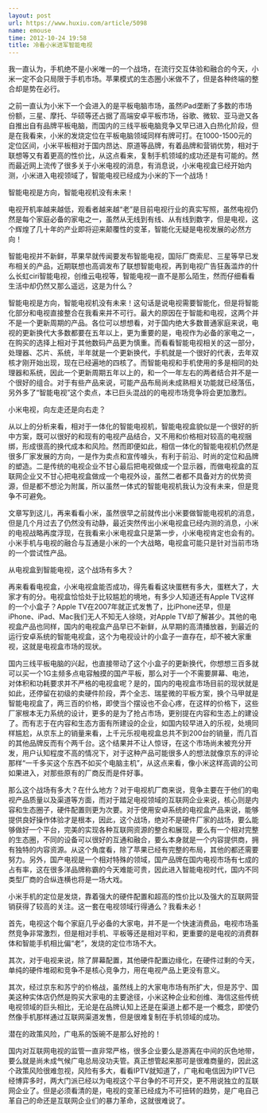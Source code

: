 ```yaml
---
layout: post
url: https://www.huxiu.com/article/5098
name: emouse
time: 2012-10-24 19:58
title: 冷看小米进军智能电视
---
```

我一直认为，手机绝不是小米唯一的一个战场，在流行交互体验和融合的今天，小米一定不会只局限于手机市场。苹果模式的生态圈小米做不了，但是各种终端的整合却是势在必行。

之前一直认为小米下一个会进入的是平板电脑市场，虽然iPad垄断了多数的市场份额，三星、摩托、华硕等还占据了高端安卓平板市场，谷歌、微软、亚马逊又各自推出自有品牌平板电脑，而国内的三线平板电脑竞争又早已进入白热化阶段，但是在我看来，小米的发烧定位在平板电脑领域同样有牌可打。在1000-1500元的定位区间，小米平板相对于国内昂达、原道等品牌，有着品牌和营销优势，相对于联想等又有着更高的性价比，从这点看来，复制手机领域的成功还是有可能的。然而最近网上流传了很多关于小米电视的消息，有消息说，小米电视盒已经开始内测，小米进入电视领域了，智能电视已经成为小米的下一个战场！

智能电视是方向，智能电视机没有未来！

电视开机率越来越低，观看者越来越“老”是目前电视行业的真实写照，虽然电视仍然是每个家庭必备的家电之一，虽然从无线到有线、从有线到数字，但是电视，这个辉煌了几十年的产业即将迎来颠覆性的变革，智能化无疑是电视发展的必然方向！

智能电视并不新鲜，苹果早就传闻要发布智能电视，国际厂商索尼、三星等早已发布相关的产品，近期联想也高调发布了联想智能电视，再到电视广告狂轰滥炸的什么长虹ciri智能电视，创维云电视等，智能电视一直不是那么陌生，然而仔细看看生活中却仍然又那么遥远，这是为什么？

智能电视是方向，智能电视机没有未来！这句话是说电视需要智能化，但是将智能化部分和电视直接整合在我看来并不可行。最大的原因在于智能和电视，这两个并不是一个更新周期的产品。各位可以想想看，对于国内绝大多数普通家庭来说，电视的更新换代大多数都要在五年以上，更为重要的是，电视作为必备的家电之一，在购买的选择上相对于其他数码产品更为慎重。而看看智能电视相关的这一部分，处理器、芯片、系统，半年就是一个更新换代，手机就是一个很好的代表，去年双核才刚开始出现，现在已经遍地的四核了。而智能电视和手机使用的多是相同的处理器和系统，因此一个更新周期五年以上的，和一个一年左右的两者结合并不是一个很好的组合。对于有些产品来说，可能产品布局尚未成熟相关功能就已经落伍，另外多了“智能电视”这个卖点，本已巨头混战的的电视市场竞争将会更加激烈。

小米电视，向左走还是向右走？

从以上的分析来看，相对于一体化的智能电视机，智能电视盒貌似是一个很好的折中方案，既可以很好的和现有的电视产品结合，又不用和价格相对较高的电视捆绑，形成很高的换代成本和风险。然而即便如此，相信一体化的智能电视机仍然是很多厂家发展的方向，一是作为卖点和宣传噱头，有利于前沿、时尚的定位和品牌的塑造。二是传统的电视企业不甘心最后把电视做成一个显示器，而做电视盒的互联网企业又不甘心把电视盒做成一个电视外设，虽然二者都不具备对方的优势资源，但是都不想沦为附属，所以虽然一体式的智能电视机我认为没有未来，但是竞争不可避免。

文章写到这儿，再来看看小米，虽然很早之前就传出小米要做智能电视机的消息，但是几个月过去了仍然没有动静，最近突然传出小米电视盒已经内测的消息，小米的电视战略再度浮现，在我看来小米电视盒只是第一步，小米电视肯定也会有的。小米手机与电视的融合与互通是小米的一个大战略，电视盒可能只是针对当前市场的一个尝试性产品。

从电视盒到智能电视，这个战场有多大？

再来看看电视盒，小米电视盒能否成功，得先看看这块蛋糕有多大，蛋糕大了，大家才有的分。电视盒恰恰处于比较尴尬的境地，有多少人知道还有Apple TV这样的一个小盒子？Apple TV在2007年就正式发售了，比iPhone还早，但是iPhone、iPad、Mac我们无人不知无人徐晓，对Apple TV却了解甚少。其他的电视盒产品也同样，国内的电视盒产品早已不新鲜，从早期的高清播放器，到最近的运行安卓系统的智能电视盒，这个为电视设计的小盒子一直存在，却不被大家重视，这就是电视盒市场的现状。

国内三线平板电脑的兴起，也直接带动了这个小盒子的更新换代，你想想三百多就可以买一个1G主频多点电容触摸的国产平板，那么对于一个不需要屏幕、电池，对体积和功耗要求并不严格的电视盒呢？是的，国内的电视盒市场目前的现状就是如此，还停留在初级的卖硬件阶段，弄个全志、瑞星微的平板方案，换个马甲就是智能电视盒了，两三百的价格，即使当个摆设也不会心疼，在这样的价格下，这些厂家根本无力系统的设计，更多的是为了抢占市场，更别提在内容和生态上的建设了。而有志于在内容和生态方面有所建设的企业，如国内较早进入的乐视，处境同样尴尬，从京东上的销量来看，上千元乐视电视盒总共不到200台的销量，而几百的其他品牌反而有个两千台。这个结果并不让人惊讶，在这个市场尚未被充分开发，用户认知程度不高的情况下，对于这种产品可能很多人的想法就像京东的评论那样“一千多买这个东西不如买个电脑主机”，从这点来看，像小米这样高调的公司如果进入，对那些原有的厂商反而是件好事。

那么这个战场有多大？在什么地方？对于电视机厂商来说，竞争主要在于他们的电视产品质量以及渠道等方面，而对于踏足电视领域的互联网企业来说，核心则是内容和生态圈子，硬件配置则更为次要。对于使用安卓系统的电视盒产品来说，能够提供良好操作体验才是根本，因此，这个战场，绝对不是硬件厂家的战场，要么能够做好一个平台，完美的实现各种互联网资源的整合和展现，要么有一个相对完整的生态圈，不同的设备可以很好的互通和融合，要么本身就是一个内容提供商，拥有独特的内容资源。从这个角度看，除了苹果已经有完整的布局，其他的都还需要努力。另外，国产电视是一个相对特殊的领域，国产品牌在国内电视市场有七成的占有率，这在很多洋品牌称霸的今天难能可贵，因此进入智能电视时代，国内不同类型厂商的合纵连横也将是一场大戏。

小米手机的定位是发烧，靠着强大的硬件配置和超高的性价比以及强大的互联网营销获得了较高的关注。这一套在电视领域行得通么？我看未必！

首先，电视这个每个家庭几乎必备的大家电，并不是一个快速消费品，电视市场虽然竞争非常激烈，但是相对手机、平板等还是相对平和，更重要的是电视的消费群体和智能手机相比偏“老”，发烧的定位市场不大。

其次，对于电视来说，除了屏幕配置，其他硬件配置边缘化，在硬件过剩的今天，单纯的硬件堆砌和竞争不是核心竞争力，用在电视产品上更没有意义。

其次，经过京东和苏宁的价格战，虽然线上的大家电市场有所扩大，但是苏宁、国美这种实体店仍然是购买大家电的主要途径，小米这种企业和创维、海信这些传统电视领域的巨头相比，无论是在品牌认知上还是在渠道上都不是一个概念，即使仍然像手机那样通过互联网渠道发售，但是很难复制在手机领域的成功。

潜在的政策风险，广电系的饭碗不是那么好抢的！

国内对互联网电视的监管一直非常严格，很多企业要么是游离在中间的灰色地带，要么就是尚未成气候广电总局没功夫管。真正想管起来那可是很难商量的，因此这个政策风险很难忽视，风险有多大，看看IPTV就知道了，广电和电信因为IPTV已经博弈多时，两大门派已经以为电视这个平台争的不可开交，更不用说独立的互联网企业了。但是必须看清的是，电视的变革已经成为不可扭转的趋势，是广电自己革自己的命还是互联网企业们的暴力革命，这就很难说了。

